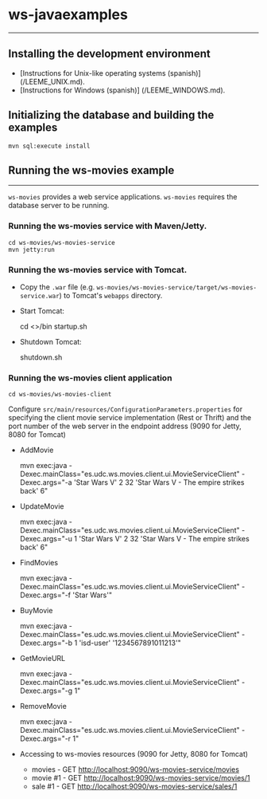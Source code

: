 # ws-javaexamples
---------------------------------------------------------------------

## Installing the development environment

- [Instructions for Unix-like operating systems (spanish)] (/LEEME_UNIX.md).
- [Instructions for Windows (spanish)] (/LEEME_WINDOWS.md).

## Initializing the database and building the examples

	mvn sql:execute install


## Running the ws-movies example
---------------------------------------------------------------------

`ws-movies` provides a web service applications. `ws-movies` requires the database 
server to be running.

### Running the ws-movies service with Maven/Jetty.

	cd ws-movies/ws-movies-service
	mvn jetty:run


### Running the ws-movies service with Tomcat.

- Copy the `.war` file (e.g. `ws-movies/ws-movies-service/target/ws-movies-service.war`) 
  to Tomcat's `webapps` directory.

- Start Tomcat:

	cd <<Tomcat home>>/bin
	startup.sh

- Shutdown Tomcat:

	shutdown.sh


### Running the ws-movies client application

	cd ws-movies/ws-movies-client

Configure `src/main/resources/ConfigurationParameters.properties`
  for specifying the client movie service implementation (Rest or Thrift) and 
  the port number of the web server in the endpoint address (9090 for Jetty, 8080
  for Tomcat)

- AddMovie

	mvn exec:java -Dexec.mainClass="es.udc.ws.movies.client.ui.MovieServiceClient" -Dexec.args="-a 'Star Wars V' 2 32 'Star Wars V - The empire strikes back' 6"
		
- UpdateMovie

	mvn exec:java -Dexec.mainClass="es.udc.ws.movies.client.ui.MovieServiceClient" -Dexec.args="-u 1 'Star Wars V' 2 32 'Star Wars V - The empire strikes back' 6"
	
- FindMovies

	mvn exec:java -Dexec.mainClass="es.udc.ws.movies.client.ui.MovieServiceClient" -Dexec.args="-f 'Star Wars'"

- BuyMovie

	mvn exec:java -Dexec.mainClass="es.udc.ws.movies.client.ui.MovieServiceClient" -Dexec.args="-b 1 'isd-user' '1234567891011213'"
		
- GetMovieURL

	mvn exec:java -Dexec.mainClass="es.udc.ws.movies.client.ui.MovieServiceClient" -Dexec.args="-g 1"

- RemoveMovie

	mvn exec:java -Dexec.mainClass="es.udc.ws.movies.client.ui.MovieServiceClient" -Dexec.args="-r 1"

- Accessing to ws-movies resources (9090 for Jetty, 8080 for Tomcat)
    - movies   - GET [http://localhost:9090/ws-movies-service/movies](http://localhost:9090/ws-movies-service/movies)
    - movie #1 - GET [http://localhost:9090/ws-movies-service/movies/1](http://localhost:9090/ws-movies-service/movies/1)
    - sale #1  - GET [http://localhost:9090/ws-movies-service/sales/1](http://localhost:9090/ws-movies-service/sales/1)